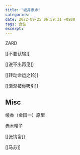 ```yaml
---
title: "坂井泉水"
categories: 
date: 2022-09-25 06:59:31 +0800
tags: 女性
excerpt: 
---
```

ZARD

[[不要认输]]

[[说不出再见]]

[[转动命运之轮]]

[[渐渐被你吸引]]

## Misc

绫香（金田一）原型

赤木晴子

[[张钧甯]]

[[马苏]]


